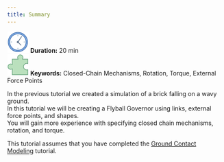```yaml
---
title: Summary
---
```

 ![Duration](/img/clock-50.png) **Duration:** 20 min  
 ![Keywords](/img/concept-50.png) **Keywords:** Closed-Chain Mechanisms, Rotation, Torque, External Force Points

In the previous tutorial we created a simulation of a brick falling on a wavy ground.  
In this tutorial we will be creating a Flyball Governor using links, external force points, and shapes.  
You will gain more experience with specifying closed chain mechanisms, rotation, and torque.   

This tutorial assumes that you have completed the [Ground Contact Modeling](https://ihmcroboticsdocs.github.io/simulation-construction-set/docs/004-summary.html) tutorial.

